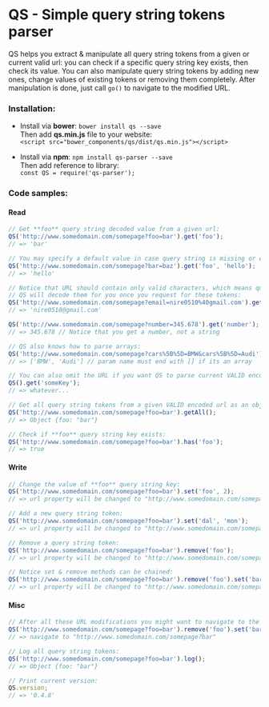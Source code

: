 # QS - Simple query string tokens parser
QS helps you extract & manipulate all query string tokens from a given or current valid url: you can check if a specific query string key exists, then check its value.
You can also manipulate query string tokens by adding new ones, change values of existing tokens or removing them completely. After manipulation is done, just call `go()` to navigate to the modified URL.

### Installation:
* Install via **bower**: `bower install qs --save`  
Then add **qs.min.js** file to your website:  
`<script src="bower_components/qs/dist/qs.min.js"></script>`  

* Install via **npm**: `npm install qs-parser --save`  
Then add reference to library:  
`const QS = require('qs-parser');`  

### Code samples:

#### Read
```javascript
// Get **foo** query string decoded value from a given url:
QS('http://www.somedomain.com/somepage?foo=bar').get('foo');
// => 'bar'

// You may specify a default value in case query string is missing or empty:
QS('http://www.somedomain.com/somepage?bar=baz').get('foo', 'hello');
// => 'hello'

// Notice that URL should contain only valid characters, which means query string tokens should be encoded properly using encodeURIComponent.
// QS will decode them for you once you request for these tokens:
QS('http://www.somedomain.com/somepage?email=nire0510%40gmail.com').get('email');
// => 'nire0510@gmail.com'

QS('http://www.somedomain.com/somepage?number=345.678').get('number');
// => 345.678 // Notice that you get a number, not a string

// QS also knows how to parse arrays:
QS('http://www.somedomain.com/somepage?cars%5B%5D=BMW&cars%5B%5D=Audi').get('cars[]');
// => ['BMW', 'Audi'] // param name must end with [] if its an array

// You can also omit the URL if you want QS to parse current VALID encoded page's URL:
QS().get('someKey');
// => whatever...

// Get all query string tokens from a given VALID encoded url as an object:
QS('http://www.somedomain.com/somepage?foo=bar').getAll();
// => Object {foo: "bar"}

// Check if **foo** query string key exists:
QS('http://www.somedomain.com/somepage?foo=bar').has('foo');
// => true
```

#### Write
```javascript
// Change the value of **foo** query string key:
QS('http://www.somedomain.com/somepage?foo=bar').set('foo', 2);
// => url property will be changed to "http://www.somedomain.com/somepage?foo=2"

// Add a new query string token:
QS('http://www.somedomain.com/somepage?foo=bar').set('dal', 'mon');
// => url property will be changed to "http://www.somedomain.com/somepage?foo=bar&dal=mon"

// Remove a query string token:
QS('http://www.somedomain.com/somepage?foo=bar').remove('foo');
// => url property will be changed to "http://www.somedomain.com/somepage"

// Notice set & remove methods can be chained:
QS('http://www.somedomain.com/somepage?foo=bar').remove('foo').set('bar');
// => url property will be changed to "http://www.somedomain.com/somepage?bar"
```

#### Misc
```javascript
// After all these URL modifications you might want to navigate to the new URL; just call `go`:
QS('http://www.somedomain.com/somepage?foo=bar').remove('foo').set('bar').go();
// => navigate to "http://www.somedomain.com/somepage?bar"

// Log all query string tokens:
QS('http://www.somedomain.com/somepage?foo=bar').log();
// => Object {foo: "bar"}

// Print current version:
QS.version;
// => '0.4.8'
```
